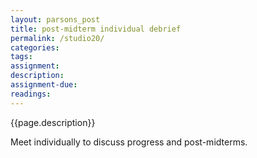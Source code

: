 ```yaml
---  
layout: parsons_post  
title: post-midterm individual debrief
permalink: /studio20/  
categories:   
tags:  
assignment: 
description: 
assignment-due: 
readings: 
---  
```


{{page.description}}

Meet individually to discuss progress and post-midterms.

